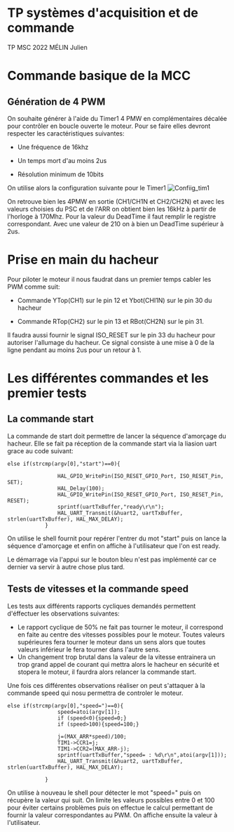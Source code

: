 # TP systèmes d'acquisition et de commande
TP MSC 2022 MÉLIN Julien 

# Commande basique de la MCC
## Génération de 4 PWM
On souhaite générer à l'aide du Timer1 4 PMW en complémentaires décalée pour contrôler en boucle ouverte le moteur.
Pour se faire elles devront respecter les caractéristiques suivantes:

- Une fréquence de 16khz

- Un temps mort d'au moins 2us

- Résolution minimum de 10bits

On utilise alors la configuration suivante pour le Timer1
![Confiig_tim1](https://user-images.githubusercontent.com/46086052/210862710-4ef70d75-28a2-4dd0-aa01-8efedabad756.jpg)

On retrouve bien les 4PMW en sortie (CH1/CH1N et CH2/CH2N) et avec les valeurs choisies du PSC et de l'ARR 
on obtient bien les 16kHz à partir de l'horloge à 170Mhz. Pour la valeur du DeadTime il faut remplir le registre correspondant.
Avec une valeur de 210 on à bien un DeadTime supérieur à 2us.

# Prise en main du hacheur 

Pour piloter le moteur il nous faudrat dans un premier temps cabler les PWM comme suit:

- Commande YTop(CH1) sur le pin 12 et Ybot(CHI1N) sur le pin 30 du hacheur 

- Commande RTop(CH2) sur le pin 13 et RBot(CH2N) sur le pin 31.

Il faudra aussi fournir le signal ISO_RESET sur le pin 33 du hacheur pour autoriser l'allumage du hacheur.
Ce signal consiste à une mise à 0 de la ligne pendant au moins 2us pour un retour à 1. 

# Les différentes commandes et les premier tests 

## La commande start 


La commande de start doit permettre de lancer la séquence d'amorçage du hacheur. Elle se fait pa réception de la commande start via la liasion uart grace au code suivant:

```
else if(strcmp(argv[0],"start")==0){

				HAL_GPIO_WritePin(ISO_RESET_GPIO_Port, ISO_RESET_Pin, SET);
				HAL_Delay(100);
				HAL_GPIO_WritePin(ISO_RESET_GPIO_Port, ISO_RESET_Pin, RESET);
				sprintf(uartTxBuffer,"ready\r\n");
				HAL_UART_Transmit(&huart2, uartTxBuffer, strlen(uartTxBuffer), HAL_MAX_DELAY);
			}
```

On utilise le shell fournit pour repérer l'entrer du mot "start" puis on lance la séquence d'amorçage et enfin on affiche à l'utilisateur que l'on est ready.

Le démarrage via l'appui sur le bouton bleu n'est pas implémenté car ce dernier va servir à autre chose plus tard. 

## Tests de vitesses et la commande speed

Les tests aux différents rapports cycliques demandés permettent d'éffectuer les observations suivantes:

- Le rapport cyclique de 50% ne fait pas tourner le moteur, il correspond en faite au centre des vitesses possibles pour le moteur. Toutes valeurs supérieures fera tourner le moteur dans un sens alors que toutes valeurs inférieur le fera tourner dans l'autre sens.
- Un changement trop brutal dans la valeur de la vitesse entrainera un trop grand appel de courant qui mettra alors le hacheur en sécurité et stopera le moteur, il faurdra alors relancer la commande start.

Une fois ces différentes observations réaliser on peut s'attaquer à la commande speed qui nosu permettra de controler le moteur.
```
else if(strcmp(argv[0],"speed=")==0){
				speed=atoi(argv[1]);
				if (speed<0){speed=0;}
				if (speed>100){speed=100;}

				j=(MAX_ARR*speed)/100;
				TIM1->CCR1=j;
				TIM1->CCR2=(MAX_ARR-j);
				sprintf(uartTxBuffer,"speed= : %d\r\n",atoi(argv[1]));
				HAL_UART_Transmit(&huart2, uartTxBuffer, strlen(uartTxBuffer), HAL_MAX_DELAY);

			}
```

On utilise à nouveau le shell pour détecter le mot "speed=" puis on récupère la valeur qui suit. On limite les valeurs possibles entre 0 et 100 pour éviter certains problèmes puis on effectue le calcul permettant de fournir la valeur correspondantes au PWM. On affiche ensuite la valeur à l'utilisateur. 
